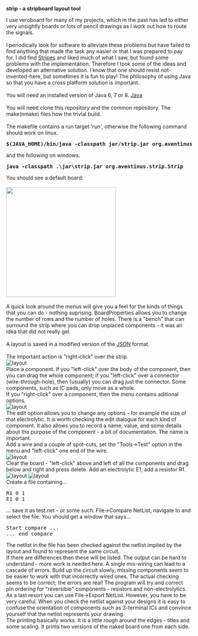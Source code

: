 <b>strip - a stripboard layout tool</b>

I use veroboard for many of my projects, which in the past has led to either very unsightly boards
or lots of pencil drawings as I work out how to route the signals.
<br><br>
I periodically look for software to alleviate these problems but have failed to find anything that made 
the task any easier or that I was prepared to pay for. I did find 
<a href="https://sites.google.com/site/libby8dev/stripes">Stripes</a>
and liked much of what I saw, but found some problems with the implementation.
Therefore I took some of the ideas and developed an alternative solution. I know that one should resist 
not-invented-here, but sometimes it is fun to play!  The philosophy of using Java so 
that you have a cross platform solution is important. 
<br><br>
You will need an installed version of Java 6, 7 or 8. 
<a href="http://www.oracle.com/technetwork/java/javase/downloads/index.html">Java</a>
<br><br>
You will need clone this repository and the common repository. The make(nmake) files how the trivial build.
<br><br>
The makefile contains a run target 'run', otherwise the following command should work on linux.
<pre><b>$(JAVA_HOME)/bin/java -classpath jar/strip.jar org.aventinus.strip.Strip</b></pre>
and the following on windows.
<pre><b>java -classpath .\jar\strip.jar org.aventinus.strip.Strip</b></pre>
You should see a default board:
<br><br>
<img src=https://raw.github.com/beckg/resources/master/emptyStrip.gif height="298"/>
<br><br>
A quick look around the menus will give you a feel for the kinds of things that you can do - nothing suprising.
BoardProperties allows you to change the number of rows and the number of holes. There is a "bench" that
can surround the strip where you can drop unplaced components - it was an idea that did not really gel.
<br><br>
A layout is saved in a modified version of the <a href="json.html">JSON</a> format.
<br><br>
The important action is "right-click" over the strip.
<br>
<img src=https://raw.github.com/beckg/resources/master/stripMenu.gif alt="layout"/>
<br>
Place a component. If you "left-click" over the body of the component, then you can drag the whole component; if you
"left-click" over a connector (wire-through-hole), then (usually) you can drag just the connector. Some components, 
such as IC pads, only move as a whole.
<br>
If you "right-click" over a component, then the menu contains aditional options. 
<br>
<img src=https://raw.github.com/beckg/resources/master/stripEdit.gif alt="layout"/>
<br>
The edit option allows you to change any options - for example the size of that electrolytic. It is worth checking 
the edit dialogue for each kind of component. It also allows you to record a name, value, and some 
details about the purpose of the component - a bit of documentation. The name is important. 
<br>
Add a wire and a couple of spot-cuts, set the "Tools->Test" option in the menu and "left-click" one end of the wire.
<br>
<img src=https://raw.github.com/beckg/resources/master/testStrip.gif alt="layout"/>
<br>
Clear the board - "left-click" above and left of all the components and drag below and right and press delete.
Add an electrolytic E1, add a resistor R1.
<br>
<img src=https://raw.github.com/beckg/resources/master/e1Tooltip.gif alt="layout"/>
<img src=https://raw.github.com/beckg/resources/master/r1Tooltip.gif alt="layout"/>
<br>
Create a file containing...
<pre>R1 0 1
E1 0 1</pre>
... save it as test.net - or some such. File->Compare NetList, navigate to and select the file. You should get a 
window that says...
<pre>Start compare ... 
... end compare</pre>
The netlist in the file has been checked against the netlist implied by the layout and found to represent the 
same circuit.
<br>
If there are differences then these will be listed. The output can be hard to understand - more work is needed
here. A single mis-wiring can lead to a cascade of errors. Build up the circuit slowly, missing components 
seem to be easier to work with that incorrectly wired ones. The actual checking seems to be correct; the errors
are real! The program will try and correct pin ordering for "reversible" components - resistors and non-electrolytics.
<br>
As a last resort you can use File->Export NetList. However, you have to be very careful. When you check the 
netlist against your designs it is easy to confuse the orientation of components such as 3-terminal ICs and
convince yourself that the netlist represents your drawing.
<br>
The printing basically works. It is a little rough around the edges - titles and some scaling. It prints two versions
of the naked board one from each side.



